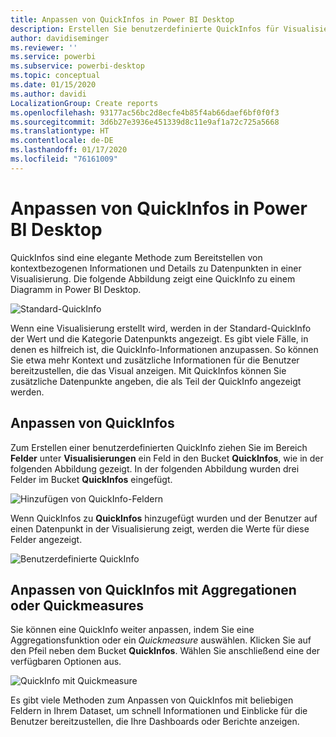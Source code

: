 ```yaml
---
title: Anpassen von QuickInfos in Power BI Desktop
description: Erstellen Sie benutzerdefinierte QuickInfos für Visualisierungen mithilfe von Drag & Drop.
author: davidiseminger
ms.reviewer: ''
ms.service: powerbi
ms.subservice: powerbi-desktop
ms.topic: conceptual
ms.date: 01/15/2020
ms.author: davidi
LocalizationGroup: Create reports
ms.openlocfilehash: 93177ac56bc2d8ecfe4b85f4ab66daef6bf0f0f3
ms.sourcegitcommit: 3d6b27e3936e451339d8c11e9af1a72c725a5668
ms.translationtype: HT
ms.contentlocale: de-DE
ms.lasthandoff: 01/17/2020
ms.locfileid: "76161009"
---
```

# <a name="customize-tooltips-in-power-bi-desktop"></a>Anpassen von QuickInfos in Power BI Desktop

QuickInfos sind eine elegante Methode zum Bereitstellen von kontextbezogenen Informationen und Details zu Datenpunkten in einer Visualisierung. Die folgende Abbildung zeigt eine QuickInfo zu einem Diagramm in Power BI Desktop.

![Standard-QuickInfo](media/desktop-custom-tooltips/custom-tooltips-1.png)

Wenn eine Visualisierung erstellt wird, werden in der Standard-QuickInfo der Wert und die Kategorie Datenpunkts angezeigt. Es gibt viele Fälle, in denen es hilfreich ist, die QuickInfo-Informationen anzupassen. So können Sie etwa mehr Kontext und zusätzliche Informationen für die Benutzer bereitzustellen, die das Visual anzeigen. Mit QuickInfos können Sie zusätzliche Datenpunkte angeben, die als Teil der QuickInfo angezeigt werden.

## <a name="how-to-customize-tooltips"></a>Anpassen von QuickInfos

Zum Erstellen einer benutzerdefinierten QuickInfo ziehen Sie im Bereich **Felder** unter **Visualisierungen** ein Feld in den Bucket **QuickInfos**, wie in der folgenden Abbildung gezeigt. In der folgenden Abbildung wurden drei Felder im Bucket **QuickInfos** eingefügt.

![Hinzufügen von QuickInfo-Feldern](media/desktop-custom-tooltips/custom-tooltips-2.png)

Wenn QuickInfos zu **QuickInfos** hinzugefügt wurden und der Benutzer auf einen Datenpunkt in der Visualisierung zeigt, werden die Werte für diese Felder angezeigt.

![Benutzerdefinierte QuickInfo](media/desktop-custom-tooltips/custom-tooltips-3.png)

## <a name="customizing-tooltips-with-aggregation-or-quick-measures"></a>Anpassen von QuickInfos mit Aggregationen oder Quickmeasures

Sie können eine QuickInfo weiter anpassen, indem Sie eine Aggregationsfunktion oder ein *Quickmeasure* auswählen. Klicken Sie auf den Pfeil neben dem Bucket **QuickInfos**. Wählen Sie anschließend eine der verfügbaren Optionen aus.

![QuickInfo mit Quickmeasure](media/desktop-custom-tooltips/custom-tooltips-4.png)

Es gibt viele Methoden zum Anpassen von QuickInfos mit beliebigen Feldern in Ihrem Dataset, um schnell Informationen und Einblicke für die Benutzer bereitzustellen, die Ihre Dashboards oder Berichte anzeigen.
